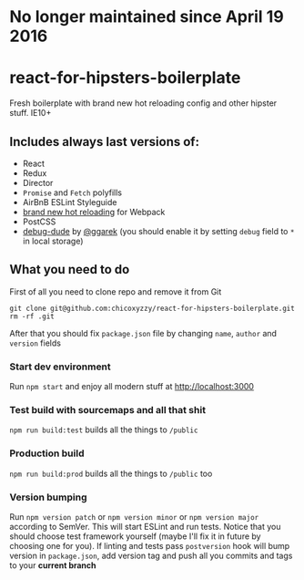 # No longer maintained since April 19 2016

# react-for-hipsters-boilerplate
Fresh boilerplate with brand new hot reloading config and other hipster stuff. IE10+

## Includes always last versions of:
- React
- Redux
- Director
- `Promise` and `Fetch` polyfills
- AirBnB ESLint Styleguide
- [brand new hot reloading](https://github.com/gaearon/react-transform-boilerplate) for Webpack
- PostCSS
- [debug-dude](https://github.com/ggarek/debug-dude) by [@ggarek](https://github.com/ggarek) (you should enable it by setting `debug` field to `*` in local storage)

## What you need to do
First of all you need to clone repo and remove it from Git
```
git clone git@github.com:chicoxyzzy/react-for-hipsters-boilerplate.git
rm -rf .git
```
After that you should fix `package.json` file by changing `name`, `author` and `version` fields

### Start dev environment
Run `npm start` and enjoy all modern stuff at [http://localhost:3000](http://localhost:3000)

### Test build with sourcemaps and all that shit
`npm run build:test` builds all the things to `/public`

### Production build
`npm run build:prod` builds all the things to `/public` too

### Version bumping
Run `npm version patch` or `npm version minor` or `npm version major` according to SemVer.
This will start ESLint and run tests. Notice that you should choose test framework yourself (maybe I'll fix it in future by choosing one for you). If linting and tests pass `postversion` hook will bump version in `package.json`, add version tag and push all you commits and tags to your **current branch**
